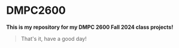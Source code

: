 # DMPC2600

**This is my repository for my DMPC 2600 Fall 2024 class projects!**
> That's it, have a good day!
